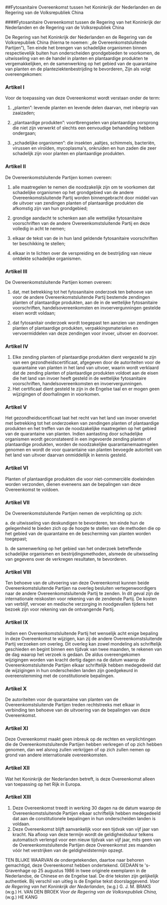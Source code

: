 <meta http-equiv='Content-Type' content='text/html; charset=utf-8' />

##Fytosanitaire Overeenkomst tussen het Koninkrijk der Nederlanden en de Regering van de Volksrepubliek China

####Fytosanitaire Overeenkomst tussen de Regering van het Koninkrijk der Nederlanden en de Regering van de Volksrepubliek China

De Regering van het Koninkrijk der Nederlanden en de Regering van de Volksrepubliek China (hierna te noemen: „de Overeenkomstsluitende Partijen”), Ten einde het brengen van schadelijke organismen binnen respectievelijk buiten hun onderscheiden grondgebieden te voorkomen, de uitwisseling van en de handel in planten en plantaardige produkten te vergemakkelijken, en de samenwerking op het gebied van de quarantaine van planten en de planteziektenbestrijding te bevorderen, Zijn als volgt overeengekomen:    

### Artikel  I  

Voor de toepassing van deze Overeenkomst wordt verstaan onder de term: 

1. „planten”: levende planten en levende delen daarvan, met inbegrip van zaaizaden;  

2. „plantaardige produkten”: voortbrengselen van plantaardige oorsprong die niet zijn verwerkt of slechts een eenvoudige behandeling hebben ondergaan;  

3. „schadelijke organismen”: die insekten ,aaltjes, schimmels, bacteriën, virussen en viroïden, mycoplasma's, onkruiden en hun zaden die zeer schadelijk zijn voor planten en plantaardige produkten.    

### Artikel  II  

De Overeenkomstsluitende Partijen komen overeen: 

1. alle maatregelen te nemen die noodzakelijk zijn om te voorkomen dat schadelijke organismen op het grondgebied van de andere Overeenkomstsluitende Partij worden binnengebracht door middel van de uitvoer van zendingen planten of plantaardige produkten die afkomstig zijn van hun grondgebied;  

2. grondige aandacht te schenken aan alle wettelijke fytosanitaire voorschriften van de andere Overeenkomstsluitende Partij en deze volledig in acht te nemen;  

3. elkaar de tekst van de in hun land geldende fytosanitaire voorschriften ter beschikking te stellen;  

4. elkaar in te lichten over de verspreiding en de bestrijding van nieuw ontdekte schadelijke organismen.    

### Artikel  III  

De Overeenkomstsluitende Partijen komen overeen: 

1. dat, met betrekking tot het fytosanitaire onderzoek ten behoeve van voor de andere Overeenkomstsluitende Partij bestemde zendingen planten of plantaardige produkten, aan de in de wettelijke fytosanitaire voorschriften, handelsovereenkomsten en invoervergunningen gestelde eisen wordt voldaan;  

2. dat fytosanitair onderzoek wordt toegepast ten aanzien van zendingen planten of plantaardige produkten, verpakkingsmaterialen en vervoermiddelen van deze zendingen voor invoer, uitvoer en doorvoer.    

### Artikel  IV  

1.  Elke zending planten of plantaardige produkten dient vergezeld te zijn van een gezondheidscertificaat, afgegeven door de autoriteiten voor de quarantaine van planten in het land van uitvoer, waarin wordt verklaard dat de zending planten of plantaardige produkten voldoet aan de eisen die het land van invoer heeft gesteld in de wettelijke fytosanitaire voorschriften, handelsovereenkomsten en invoervergunningen.   
2.  Het certificaat dient gesteld te zijn in de Engelse taal en er mogen geen wijzigingen of doorhalingen in voorkomen.   

### Artikel  V  

Het gezondheidscertificaat laat het recht van het land van invoer onverlet met betrekking tot het onderzoeken van zendingen planten of plantaardige produkten en het treffen van de noodzakelijke maatregelen op het gebied van de quarantaine van planten. Indien aantasting door schadelijke organismen wordt geconstateerd in een ingevoerde zending planten of plantaardige produkten, worden de noodzakelijke quarantainemaatregelen genomen en wordt de voor quarantaine van planten bevoegde autoriteit van het land van uitvoer daarvan onmiddellijk in kennis gesteld.  

### Artikel  VI  

Planten of plantaardige produkten die voor niet-commerciële doeleinden worden verzonden, dienen eveneens aan de bepalingen van deze Overeenkomst te voldoen.  

### Artikel  VII  

De Overeenkomstsluitende Partijen nemen de verplichting op zich: 

a. de uitwisseling van deskundigen te bevorderen, ten einde hun de gelegenheid te bieden zich op de hoogte te stellen van de methoden die op het gebied van de quarantaine en de bescherming van planten worden toegepast;  

b. de samenwerking op het gebied van het onderzoek betreffende schadelijke organismen en bestrijdingsmethoden, alsmede de uitwisseling van gegevens over de verkregen resultaten, te bevorderen.    

### Artikel  VIII  

Ten behoeve van de uitvoering van deze Overeenkomst kunnen beide Overeenkomstsluitende Partijen na overleg besluiten vertegenwoordigers naar de andere Overeenkomstsluitende Partij te zenden. In dit geval zijn de internationale reiskosten voor rekening van de zendende Partij. De kosten van verblijf, vervoer en medische verzorging in noodgevallen tijdens het bezoek zijn voor rekening van de ontvangende Partij.  

### Artikel  IX  

Indien een Overeenkomstsluitende Partij het wenselijk acht enige bepaling in deze Overeenkomst te wijzigen, kan zij de andere Overeenkomstsluitende Partij verzoeken om overleg. Dit overleg kan zowel mondeling als schriftelijk geschieden en begint binnen een tijdvak van twee maanden, te rekenen van de dag waarop het verzoek is gedaan. De aldus overeengekomen wijzigingen worden van kracht dertig dagen na de datum waarop de Overeenkomstsluitende Partijen elkaar schriftelijk hebben medegedeeld dat de wijzigingen in hun onderscheiden landen zijn goedgekeurd in overeenstemming met de constitutionele bepalingen.  

### Artikel  X  

De autoriteiten voor de quarantaine van planten van de Overeenkomstsluitende Partijen treden rechtstreeks met elkaar in verbinding ten behoeve van de uitvoering van de bepalingen van deze Overeenkomst.  

### Artikel  XI  

Deze Overeenkomst maakt geen inbreuk op de rechten en verplichtingen die de Overeenkomstsluitende Partijen hebben verkregen of op zich hebben genomen, dan wel alsnog zullen verkrijgen of op zich zullen nemen op grond van andere internationale overeenkomsten.  

### Artikel  XII  

Wat het Koninkrijk der Nederlanden betreft, is deze Overeenkomst alleen van toepassing op het Rijk in Europa.  

### Artikel  XIII  

1.  Deze Overeenkomst treedt in werking 30 dagen na de datum waarop de Overeenkomstsluitende Partijen elkaar schriftelijk hebben medegedeeld dat aan de constitutionele bepalingen in hun onderscheiden landen is voldaan.   
2.  Deze Overeenkomst blijft aanvankelijk voor een tijdvak van vijf jaar van kracht. Na afloop van deze termijn wordt de geldigheidsduur telkens automatisch verlengd voor een nieuw tijdvak van vijf jaar, mits geen van de Overeenkomstsluitende Partijen deze Overeenkomst zes maanden vóór het verstrijken van de geldigheidstermijn opzegt.   

TEN BLIJKE WAARVAN de ondergetekenden, daartoe naar behoren gemachtigd, deze Overeenkomst hebben ondertekend. GEDAAN te 's-Gravenhage op 25 augustus 1986 in twee originele exemplaren in de Nederlandse, de Chinese en de Engelse taal. De drie teksten zijn gelijkelijk authentiek. Bij verschil van uitleg is de Engelse tekst doorslaggevend.  *Voor de Regering van het Koninkrijk der Nederlanden,*  (w.g.) G. J. M. BRAKS (w.g.) H. VAN DEN BROEK  *Voor de Regering van de Volksrepubliek China,*  (w.g.) HE KANG  

